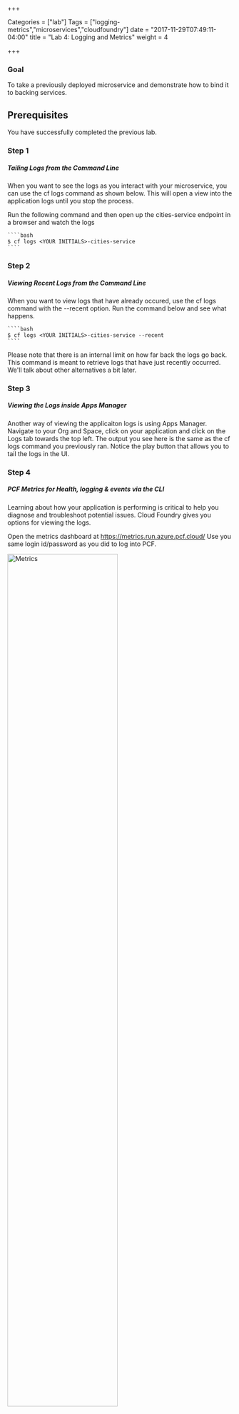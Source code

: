 +++

Categories = ["lab"]
Tags = ["logging-metrics","microservices","cloudfoundry"]
date = "2017-11-29T07:49:11-04:00"
title = "Lab 4: Logging and Metrics"
weight = 4

+++

### Goal

To take a previously deployed microservice and demonstrate how to bind it to backing services.

<!--more-->

Prerequisites
--

You have successfully completed the previous lab.

### Step 1
##### Tailing Logs from the Command Line

When you want to see the logs as you interact with your microservice, you can use the cf logs command as shown below. This will open a view into the application logs until you stop the process.

Run the following command and then open up the cities-service endpoint in a browser and watch the logs

    ````bash
    $ cf logs <YOUR INITIALS>-cities-service
    ````

### Step 2
##### Viewing Recent Logs from the Command Line

When you want to view logs that have already occured, use the cf logs command with the --recent option. Run the command below and see what happens.

    ````bash
    $ cf logs <YOUR INITIALS>-cities-service --recent
    ````

Please note that there is an internal limit on how far back the logs go back. This command is meant to retrieve logs that have just recently occurred. We'll talk about other alternatives a bit later.

### Step 3
##### Viewing the Logs inside Apps Manager

Another way of viewing the applicaiton logs is using Apps Manager. Navigate to your Org and Space, click on your application and click on the Logs tab towards the top left. The output you see here is the same as the cf logs command you previously ran. Notice the play button that allows you to tail the logs in the UI.  

### Step 4
##### PCF Metrics for Health, logging & events via the CLI

Learning about how your application is performing is critical to help you diagnose and troubleshoot potential issues. Cloud Foundry gives you options for viewing the logs.

Open the metrics dashboard at https://metrics.run.azure.pcf.cloud/
Use you same login id/password as you did to log into PCF.

<img src="/images/pcf-metrics.png" alt="Metrics" style="width: 70%;"/>

You can Monitor your Container Metrics, Network Metrics and Events for your app. Explore your logs, which shows all your app logs streamed using the Loggregator.

<img src="/images/metrics-architecture.png" alt="Metrics" style="width: 70%;"/>

### Step 2
##### Search & Highlight Log entries

Scroll down to the Logs section in PCF Metrics. Notice that you have the option to change the sort order of the logs, use the Type selection to choose which components you want to see in the logs as well as filtering the logs by keywords and highlighting words within them. You can also select a timeframe on the timeline to further limit the logs you see within the logging area.

Take a few minutes to navigate and interact with PCF Metrics
